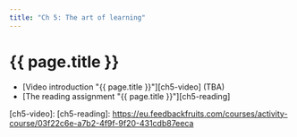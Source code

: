 ```yaml
---
title: "Ch 5: The art of learning"
---
```

# {{ page.title }}

- [Video introduction "{{ page.title }}"][ch5-video] (TBA)
- [The reading assignment "{{ page.title }}"][ch5-reading]

[ch5-video]:
[ch5-reading]: https://eu.feedbackfruits.com/courses/activity-course/03f22c6e-a7b2-4f9f-9f20-431cdb87eeca
